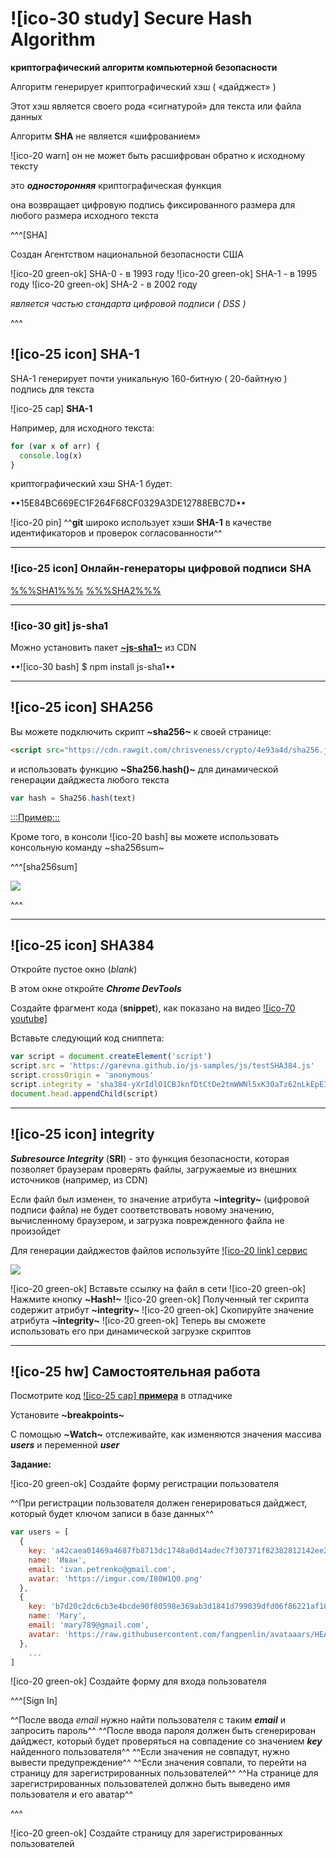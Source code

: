 # ![ico-30 study] Secure Hash Algorithm

**криптографический алгоритм компьютерной безопасности**

Алгоритм генерирует криптографический хэш ( «дайджест» )

Этот хэш является своего рода «сигнатурой» для текста или файла данных

Алгоритм **SHA** не является «шифрованием»

![ico-20 warn] он не может быть расшифрован обратно к исходному тексту

это **_односторонняя_** криптографическая функция

она возвращает цифровую подпись фиксированного размера для любого размера исходного текста

^^^[SHA]

Создан Агентством национальной безопасности США

![ico-20 green-ok] SHA-0 - в 1993 году
![ico-20 green-ok]  SHA-1 - в 1995 году
![ico-20 green-ok]  SHA-2 - в 2002 году

_является частью стандарта цифровой подписи ( DSS )_

^^^

## ![ico-25 icon] SHA-1

SHA-1 генерирует почти уникальную 160-битную ( 20-байтную ) подпись для текста

![ico-25 cap] **SHA-1**

Например, для исходного текста:

~~~js
for (var x of arr) {
  console.log(x)
}
~~~

криптографический хэш SHA-1 будет:

••15E84BC669EC1F264F68CF0329A3DE12788EBC7D••

![ico-20 pin] ^^**git** широко использует хэши **SHA-1** в качестве идентификаторов и проверок согласованности^^

_________________________

### ![ico-25 icon] Онлайн-генераторы цифровой подписи SHA

[%%%SHA1%%%](https://passwordsgenerator.net/sha1-hash-generator/) 
[%%%SHA2%%%](https://passwordsgenerator.net/sha256-hash-generator/)

___________________

### ![ico-30 git] js-sha1

Можно установить пакет [**~js-sha1~**](https://github.com/emn178/js-sha1) из CDN

••![ico-30 bash] $ npm install js-sha1••

_________________

## ![ico-25 icon] SHA256

Вы можете подключить скрипт **~sha256~** к своей странице:

~~~html
<script src="https://cdn.rawgit.com/chrisveness/crypto/4e93a4d/sha256.js"></script>
~~~

и использовать функцию **~Sha256.hash()~** для динамической генерации дайджеста любого текста

~~~js
var hash = Sha256.hash(text)
~~~

[:::Пример:::](https://garevna.github.io/js-samples/#07)

Кроме того, в консоли ![ico-20 bash] вы можете использовать консольную команду ~sha256sum~

^^^[sha256sum]

![](https://lh4.googleusercontent.com/wM_pdlag2wymXBf0vtG0LDwLUPyKPmNI0Z8op0grW79K0LNzSzQMTdOx_1zQtT9Utj6VxtRtNEjJajYfCusV8LejAeXMvtOliRJG_T6btsIShVCe20WkxABN4P2K5zqwp6E9ORQpuRwKF4k)

^^^

_______________________

## ![ico-25 icon] SHA384

Откройте пустое окно (_blank_)

В этом окне откройте **_Chrome DevTools_**

Создайте  фрагмент кода (**snippet**), как показано на видео [![ico-70 youtube]](https://www.youtube.com/watch?v=xg9qsryE8Hk)

Вставьте следующий код сниппета:

~~~js
var script = document.createElement('script')
script.src = 'https://garevna.github.io/js-samples/js/testSHA384.js'
script.crossOrigin = 'anonymous'
script.integrity = 'sha384-yXrIdlO1CBJknfDtCtDe2tmWWNl5xK30aTz62nLkEpEIBRD3OGi7+To7hfKRaUZ/'
document.head.appendChild(script)
~~~

______________________________

## ![ico-25 icon] integrity

**_Subresource Integrity_** (**SRI**) - это функция безопасности, которая позволяет браузерам проверять файлы, загружаемые из внешних источников (например, из CDN)

Если файл был изменен, то значение атрибута  **~integrity~** (цифровой подписи файла) не будет соответствовать новому значению, вычисленному браузером, и загрузка поврежденного файла не произойдет

Для генерации дайджестов файлов используйте [![ico-20 link] сервис](https://www.srihash.org/)

![](https://lh3.googleusercontent.com/JUoOnSODv-YbGzZ_qsAWeSB4MRjYiAL62kmeb6eOSQZvMbVFKgUzC8XAdJq4GRtoWT-8N4AVAbWnXdZfHmLcGRgI-DOuvqANAPLjvLHfvAsC6m0Yas_mNZQ_Mb-w2dwnVh4Zth6ZOwxUYew)

![ico-20 green-ok] Вставьте ссылку на файл в сети
![ico-20 green-ok] Нажмите  кнопку   **~Hash!~**
![ico-20 green-ok] Полученный тег скрипта содержит атрибут **~integrity~**
![ico-20 green-ok] Скопируйте значение атрибута **~integrity~**
![ico-20 green-ok] Теперь вы сможете использовать его при динамической загрузке скриптов

___________________________________

## ![ico-25 hw] Самостоятельная работа

Посмотрите код [![ico-25 cap] **примера**](https://garevna.github.io/js-samples/#09) в отладчике

Установите **~breakpoints~**

С помощью **~Watch~** отслеживайте, как изменяются значения массива  **_users_** и переменной **_user_**

**Задание:**

![ico-20 green-ok] Создайте форму регистрации пользователя

^^При регистрации пользователя должен генерироваться дайджест, который будет ключом записи в базе данных^^

~~~~js
var users = [
  {
    key: 'a42caea01469a4687fb8713dc1748a0d14adec7f307371f82382812142ee2c58',
    name: 'Иван',
    email: 'ivan.petrenko@gmail.com',
    avatar: 'https://imgur.com/I80W1Q0.png'
  },
  {
    key: 'b7d20c2dc6cb3e4bcde90f80598e369ab3d1841d799039dfd06f86221af10fd8',
    name: 'Mary',
    email: 'mary789@gmail.com',
    avatar: 'https://raw.githubusercontent.com/fangpenlin/avataaars/HEAD/avataaars-example.png'
  },
    ...
]
~~~~

![ico-20 green-ok] Создайте форму для входа пользователя

^^^[Sign In]

^^После ввода _email_ нужно найти пользователя с таким _**email**_ и запросить пароль^^
^^После ввода пароля должен быть сгенерирован дайджест, который будет проверяться на совпадение со значением **_key_** найденного пользователя^^
^^Если значения не совпадут, нужно вывести предупреждение^^
^^Если значения совпали, то перейти на страницу для зарегистрированных пользователей^^
^^На странице для зарегистрированных пользователей должно быть выведено имя пользователя и его аватар^^

^^^

![ico-20 green-ok] Создайте страницу для зарегистрированных пользователей
